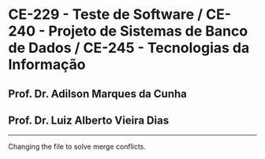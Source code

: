 # CE-229 - Teste de Software / CE-240 - Projeto de Sistemas de Banco de Dados / CE-245 - Tecnologias da Informação

## Prof. Dr. Adilson Marques da Cunha
## Prof. Dr. Luiz Alberto Vieira Dias

----------- 

Changing the file to solve merge conflicts.